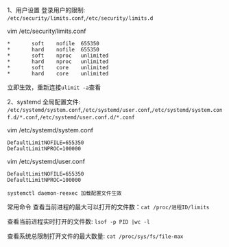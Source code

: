 
1、用户设置
登录用户的限制: `/etc/security/limits.conf`,`/etc/security/limits.d`

vim /etc/security/limits.conf 
```
*       soft    nofile  655350
*       hard    nofile  655350
*       soft    nproc   unlimited
*       hard    nproc   unlimited
*       soft    core    unlimited
*       hard    core    unlimited
```

立即生效，重新连接`ulimit -a`查看


2、systemd
全局配置文件: `/etc/systemd/system.conf`,`/etc/systemd/user.conf`,`/etc/systemd/system.conf.d/*.conf`,`/etc/systemd/user.conf.d/*.conf`

vim /etc/systemd/system.conf
```
DefaultLimitNOFILE=655350
DefaultLimitNPROC=100000
```

vim /etc/systemd/user.conf
```
DefaultLimitNOFILE=655350
DefaultLimitNPROC=100000
```

```
systemctl daemon-reexec 加载配置文件生效
```






常用命令
查看当前进程的最大可以打开的文件数：`cat /proc/进程ID/limits`

查看当前进程实时打开的文件数: `lsof -p PID |wc -l`

查看系统总限制打开文件的最大数量: `cat /proc/sys/fs/file-max`




